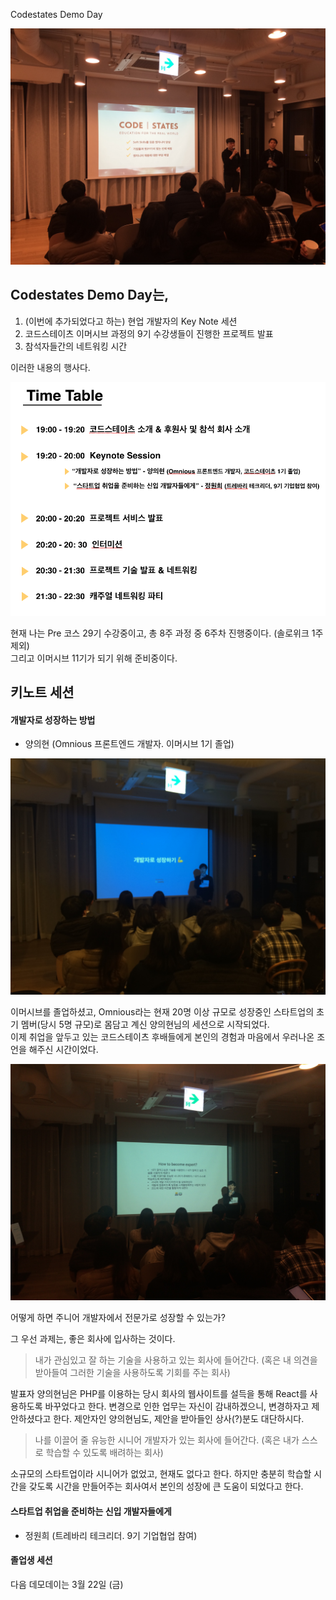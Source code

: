 Codestates Demo Day  

<img src="../img/2019-01-23-코드스테이츠데모데이후기/01_intro.jpg" alt="image: intro" />

## Codestates Demo Day는,
1. (이번에 추가되었다고 하는) 현업 개발자의 Key Note 세션
2. 코드스테이츠 이머시브 과정의 9기 수강생들이 진행한 프로젝트 발표
3. 참석자들간의 네트워킹 시간

이러한 내용의 행사다.  

<img src="../img/2019-01-23-코드스테이츠데모데이후기/timetable.png" alt="image: time table" />

현재 나는 Pre 코스 29기 수강중이고, 총 8주 과정 중 6주차 진행중이다. (솔로위크 1주 제외)  
그리고 이머시브 11기가 되기 위해 준비중이다.

## 키노트 세션
#### 개발자로 성장하는 방법
- 양의현 (Omnious 프론트엔드 개발자. 이머시브 1기 졸업)  
<img src="../img/2019-01-23-코드스테이츠데모데이후기/02-1.jpg" alt="starting presentation" />

이머시브를 졸업하셨고, Omnious라는 현재 20명 이상 규모로 성장중인 스타트업의 초기 멤버(당시 5명 규모)로 몸담고 계신 양의현님의 세션으로 시작되었다.  
이제 취업을 앞두고 있는 코드스테이츠 후배들에게 본인의 경험과 마음에서 우러나온 조언을 해주신 시간이었다.

<img src="../img/2019-01-23-코드스테이츠데모데이후기/02-2.jpg" alt="starting presentation" />

어떻게 하면 주니어 개발자에서 전문가로 성장할 수 있는가?

그 우선 과제는, 좋은 회사에 입사하는 것이다.

> 내가 관심있고 잘 하는 기술을 사용하고 있는 회사에 들어간다. (혹은 내 의견을 받아들여 그러한 기술을 사용하도록 기회를 주는 회사)

발표자 양의현님은 PHP를 이용하는 당시 회사의 웹사이트를 설득을 통해 React를 사용하도록 바꾸었다고 한다. 변경으로 인한 업무는 자신이 감내하겠으니, 변경하자고 제안하셨다고 한다. 제안자인 양의현님도, 제안을 받아들인 상사(?)분도 대단하시다.

> 나를 이끌어 줄 유능한 시니어 개발자가 있는 회사에 들어간다. (혹은 내가 스스로 학습할 수 있도록 배려하는 회사)

소규모의 스타트업이라 시니어가 없었고, 현재도 없다고 한다. 하지만 충분히 학습할 시간을 갖도록 시간을 만들어주는 회사여서 본인의 성장에 큰 도움이 되었다고 한다.



#### 스타트업 취업을 준비하는 신입 개발자들에게
- 정원희 (트레바리 테크리더. 9기 기업협업 참여)  


#### 졸업생 세션







다음 데모데이는 3월 22일 (금)